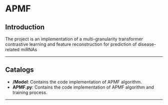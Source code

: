 # APMF

## Introduction 
The project  is an implementation of a multi-granularity transformer contrastive learning and feature reconstruction for prediction of disease-related miRNAs

---

## Catalogs  
- **/Model**: Contains the code implementation of APMF algorithm.
- **APMF.py**: Contains the code implementation of APMF algorithm and training process.

---
